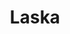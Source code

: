 ---
title: Laska
intro: A visual editor to create user interfaces for React Native.
linkurl: http://www.laska.io
tags:
- Design-to-code
- React native
logo: "laska.svg"
---